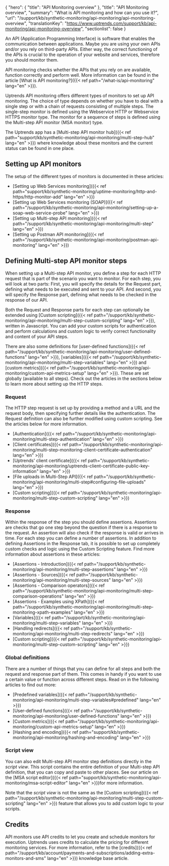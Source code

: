 {
  "hero": {
    "title": "API Monitoring overview"
  },
  "title": "API Monitoring overview",
  "summary": "What is API monitoring and how can you use it?",
  "url": "/support/kb/synthetic-monitoring/api-monitoring/api-monitoring-overview",
  "translationKey": "https://www.uptrends.com/support/kb/api-monitoring/api-monitoring-overview",
  "sectionlist": false
}

An API (Application Programming Interface) is software that enables the communication between applications. Maybe you are using your own APIs and/or you rely on third-party APIs. Either way, the correct functioning of the APIs is crucial to the operation of your website and services, therefore you should monitor them.

API monitoring checks whether the APIs that you rely on are available, function correctly and perform well. More information can be found in the article [What is API monitoring?]({{< ref path="/what-is/api-monitoring" lang="en" >}}).

Uptrends API monitoring offers different types of monitors to set up API monitoring. The choice of type depends on whether you have to deal with a single step or with a chain of requests consisting of multiple steps. The single-step monitor is defined using the Webservice HTTP or Webservice HTTPS monitor type. The monitor for a sequence of steps is defined using the Multi-step API monitor (MSA monitor) type.

The Uptrends app has a [Multi-step API monitor hub]({{< ref path="support/kb/synthetic-monitoring/api-monitoring/multi-step-hub" lang="en" >}}) where knowledge about these monitors and the current status can be found in one place.

## Setting up API monitors

The setup of the different types of monitors is documented in these articles:

-   [Setting up Web Services monitoring]({{< ref path="support/kb/synthetic-monitoring/uptime-monitoring/http-and-https/http-monitor-add" lang="en" >}})
-   [Setting up Web Services monitoring (SOAP)]({{< ref path="/support/kb/synthetic-monitoring/api-monitoring/setting-up-a-soap-web-service-probe" lang="en" >}})
-   [Setting up Multi-step API monitoring]({{< ref path="/support/kb/synthetic-monitoring/api-monitoring/multi-step" lang="en" >}})
-   [Setting up Postman API monitoring]({{< ref path="/support/kb/synthetic-monitoring/api-monitoring/postman-api-monitoring" lang="en" >}})

## Defining Multi-step API monitor steps

When setting up a Multi-step API monitor, you define a step for each HTTP request that is part of the scenario you want to monitor. For each step, you will look at two parts: First, you will specify the details for the Request part, defining what needs to be executed and sent to your API. And second, you will specify the Response part, defining what needs to be checked in the response of our API.

Both the Request and Response parts for each step can optionally be extended using [Custom scripting]({{< ref path="/support/kb/synthetic-monitoring/api-monitoring/multi-step-custom-scripting" lang="en" >}}), written in Javascript. You can add your custom scripts for authentication and perform calculations and custom logic to verify correct functionality and content of your API steps.

There are also some definitions for [user-defined functions]({{< ref path="/support/kb/synthetic-monitoring/api-monitoring/user-defined-functions" lang="en" >}}), [variables]({{< ref path="/support/kb/synthetic-monitoring/api-monitoring/multi-step-variables" lang="en" >}}) and [custom metrics]({{< ref path="/support/kb/synthetic-monitoring/api-monitoring/custom-api-metrics-setup" lang="en" >}}). These are set globally (available to all steps). Check out the articles in the sections below to learn more about setting up the HTTP steps.

### Request

The HTTP step request is set up by providing a method and a URL and the request body, then specifying further details like the authentication. The Request definition can also be further modified using custom scripting. See the articles below for more information.

-   [Authentication]({{< ref path="/support/kb/synthetic-monitoring/api-monitoring/multi-step-authentication" lang="en" >}})
-   [Client certificates]({{< ref path="/support/kb/synthetic-monitoring/api-monitoring/multi-step-monitoring-client-certificate-authentication" lang="en" >}})
-   [Uptrends' client certificate]({{< ref path="/support/kb/synthetic-monitoring/api-monitoring/uptrends-client-certificate-public-key-information" lang="en" >}})
-   [File uploads in Multi-Step API]({{< ref path="/support/kb/synthetic-monitoring/api-monitoring/multi-step#configuring-file-uploads" lang="en" >}})
- [Custom scripting]({{< ref path="/support/kb/synthetic-monitoring/api-monitoring/multi-step-custom-scripting" lang="en" >}})

### Response

Within the response of the step you should define assertions. Assertions are checks that go one step beyond the question if there is a response to the request. An assertion will also check if the response is valid or arrives in time. For each step you can define a number of assertions. In addition to defining Assertions in the Response tab, it is possible to set up completely custom checks and logic using the Custom Scripting feature. Find more information about assertions in these articles:

-   [Assertions - Introduction]({{< ref path="/support/kb/synthetic-monitoring/api-monitoring/multi-step-assertions" lang="en" >}})
-   [Assertions - Sources]({{< ref path="/support/kb/synthetic-monitoring/api-monitoring/multi-step-sources" lang="en" >}})
-   [Assertions - Comparison operators]({{< ref path="/support/kb/synthetic-monitoring/api-monitoring/multi-step-comparison-operations" lang="en" >}})
-   [Assertions - Examples using XPath]({{< ref path="/support/kb/synthetic-monitoring/api-monitoring/multi-step-monitoring-xpath-examples" lang="en" >}})
-   [Variables]({{< ref path="/support/kb/synthetic-monitoring/api-monitoring/multi-step-variables" lang="en" >}})
-   [Handling redirects]({{< ref path="/support/kb/synthetic-monitoring/api-monitoring/multi-step-redirects" lang="en" >}})
- [Custom scripting]({{< ref path="/support/kb/synthetic-monitoring/api-monitoring/multi-step-custom-scripting" lang="en" >}})

### Global definitions

There are a number of things that you can define for all steps and both the request and response part of them. This comes in handy if you want to use a certain value or function across different steps. Read on in the following articles to find out more:

-   [Predefined variables]({{< ref path="/support/kb/synthetic-monitoring/api-monitoring/multi-step-variables#predefined" lang="en" >}})
-   [User-defined functions]({{< ref path="/support/kb/synthetic-monitoring/api-monitoring/user-defined-functions" lang="en" >}})
-   [Custom metrics]({{< ref path="/support/kb/synthetic-monitoring/api-monitoring/custom-api-metrics-setup" lang="en" >}})
-   [Hashing and encoding]({{< ref path="support/kb/synthetic-monitoring/api-monitoring/hashing-and-encoding" lang="en" >}})

### Script view

You can also edit Multi-step API monitor step definitions directly in the *script view*. This script contains the entire definition of your Multi-step API definition, that you can copy and paste to other places. See our article on the [MSA script editor]({{< ref path="support/kb/synthetic-monitoring/api-monitoring/msa-script-editor" lang="en" >}})for more information.

Note that the *script view* is not the same as the [Custom scripting]({{< ref path="/support/kb/synthetic-monitoring/api-monitoring/multi-step-custom-scripting" lang="en" >}}) feature that allows you to add custom logic to your scripts.

## Credits

API monitors use API credits to let you create and schedule monitors for execution. Uptrends uses credits to calculate the pricing for different monitoring services. For more information, refer to the [credits]({{< ref path="/support/kb/account/payments-and-subscriptions/adding-extra-monitors-and-sms" lang="en" >}}) knowledge base article.